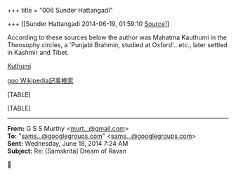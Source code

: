+++
title = "006 Sunder Hattangadi"

+++
[[Sunder Hattangadi	2014-06-19, 01:59:10 [Source](https://groups.google.com/g/samskrita/c/ZCUoQRVONJc)]]



According to these sources below the author was Mahatma Kauthumi in the Theosophy circles, a 'Punjabi Brahmin, studied at Oxford'...etc., later settled in Kashmir and Tibet.  

  

  

[Kuthumi](http://www.selftransform.net/AM-Kuthumi.htm)  
  
[goo Wikipedia記事検索](http://wpedia.goo.ne.jp/enwiki/Kuthumi#Appearance_in_literature)  

[TABLE]



[TABLE]

  

------------------------------------------------------------------------

**From:** G S S Murthy \<[murt...@gmail.com]()\>  
**To:** "[sams...@googlegroups.com]()" \<[sams...@googlegroups.com]()\>  
**Sent:** Wednesday, June 18, 2014 7:24 AM  
**Subject:** Re: \[Samskrita\] Dream of Ravan  



